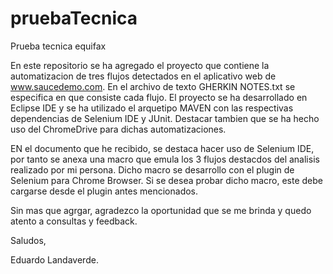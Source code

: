 # pruebaTecnica
Prueba tecnica equifax

En este repositorio se ha agregado el proyecto que contiene la automatizacion de tres flujos detectados
en el aplicativo web de www.saucedemo.com. En el archivo de texto GHERKIN NOTES.txt se especifica en que consiste cada flujo.
El proyecto se ha desarrollado en Eclipse IDE y se ha utilizado el arquetipo MAVEN con las respectivas dependencias de Selenium IDE y JUnit.
Destacar tambien que se ha hecho uso del ChromeDrive para dichas automatizaciones.

EN el documento que he recibido, se destaca hacer uso de Selenium IDE, por tanto se anexa una macro que emula los 3 flujos destacdos del analisis
realizado por mi persona. Dicho macro se desarrollo con el plugin de Selenium para Chrome Browser. Si se desea probar dicho macro, este debe 
cargarse desde el plugin antes mencionados.

Sin mas que agrgar, agradezco la oportunidad que se me brinda y quedo atento a consultas y feedback.

Saludos,

Eduardo Landaverde.
